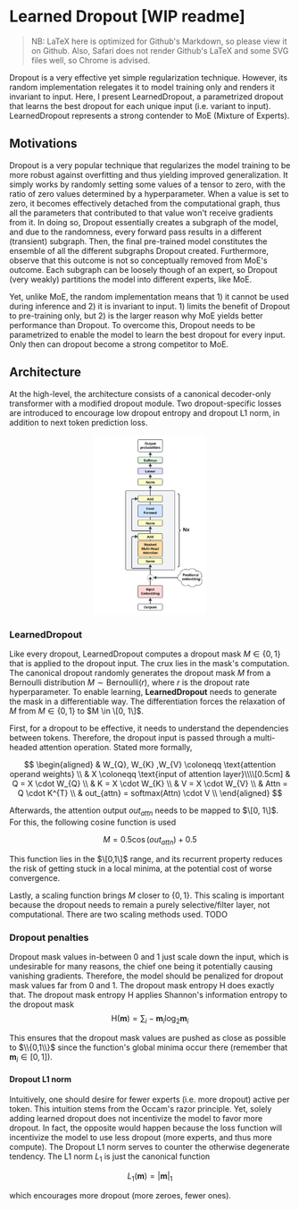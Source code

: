 # Learned Dropout [WIP readme]
> NB: LaTeX here is optimized for Github's Markdown, so please view it on Github. Also, Safari does not render Github's LaTeX and some SVG files well, so Chrome is advised.

Dropout is a very effective yet simple regularization technique. However, its random implementation relegates it to model training only and renders it invariant to input. Here, I present LearnedDropout, a parametrized dropout that learns the best dropout for each unique input (i.e. variant to input). LearnedDropout represents a strong contender to MoE (Mixture of Experts).

## Motivations

Dropout is a very popular technique that regularizes the model training to be more robust against overfitting and thus yielding improved generalization. It simply works by randomly setting some values of a tensor to zero, with the ratio of zero values determined by a hyperparameter. When a value is set to zero, it becomes effectively detached from the computational graph, thus all the parameters that contributed to that value won't receive gradients from it. In doing so, Dropout essentially creates a subgraph of the model, and due to the randomness, every forward pass results in a different (transient) subgraph. Then, the final pre-trained model constitutes the ensemble of all the different subgraphs Dropout created. Furthermore, observe that this outcome is not so conceptually removed from MoE's outcome. Each subgraph can be loosely though of an expert, so Dropout (very weakly) partitions the model into different experts, like MoE.

Yet, unlike MoE, the random implementation means that 1) it cannot be used during inference and 2) it is invariant to input. 1) limits the benefit of Dropout to pre-training only, but 2) is the larger reason why MoE yields better performance than Dropout. To overcome this, Dropout needs to be parametrized to enable the model to learn the best dropout for every input. Only then can dropout become a strong competitor to MoE.

## Architecture

At the high-level, the architecture consists of a canonical decoder-only transformer with a modified dropout module. Two dropout-specific losses are introduced to encourage low dropout entropy and dropout L1 norm, in addition to next token prediction loss.

<div align="center">
  <img src="assets/decoder_diagram.svg" alt="sdasd" width="40%">
</div>

### LearnedDropout

Like every dropout, LearnedDropout computes a dropout mask $M \in \{0, 1\}$ that is applied to the dropout input. The crux lies in the mask's computation. The canonical dropout randomly generates the dropout mask $M$ from a Bernoulli distribution $M \sim \text{Bernoulli}(r)$, where $r$ is the dropout rate hyperparameter. To enable learning, **LearnedDropout** needs to generate the mask in a differentiable way. The differentiation forces the relaxation of $M$ from $M \in \{0, 1\}$ to $M \in \[0, 1\]$.

First, for a dropout to be effective, it needs to understand the dependencies between tokens. Therefore, the dropout input is passed through a multi-headed attention operation. Stated more formally,

$$
\begin{aligned}
& W_{Q}, W_{K} ,W_{V} \coloneqq \text{attention operand weights} \\
& X \coloneqq \text{input of attention layer}\\\\[0.5cm]
& Q = X \cdot W_{Q} \\
& K = X \cdot W_{K} \\
& V = X \cdot W_{V} \\
& Attn = Q \cdot K^{T} \\
& out_{attn} = softmax(Attn) \cdot V \\
\end{aligned}
$$

Afterwards, the attention output $out_{attn}$ needs to be mapped to $\[0, 1\]$. For this, the following cosine function is used

$$M =  0.5 \cos(out_{attn}) + 0.5$$

This function lies in the $\[0,1\]$ range, and its recurrent property reduces the risk of getting stuck in a local minima, at the potential cost of worse convergence. 

Lastly, a scaling function brings $M$ closer to $\{0,1\}$. This scaling is important because the dropout needs to remain a purely selective/filter layer, not computational. There are two scaling methods used. TODO

### Dropout penalties

Dropout mask values in-between 0 and 1 just scale down the input, which is undesirable for many reasons, the chief one being it potentially causing vanishing gradients. Therefore, the model should be penalized for dropout mask values far from 0 and 1. The dropout mask entropy $\mathrm{H}$ does exactly that. The dropout mask entropy $\mathrm{H}$ applies Shannon's information entropy to the dropout mask
$$\mathrm{H}(\mathbf{m}) =  \sum_{i}-\mathbf{m}_i\log_2\mathbf{m}_i $$

This ensures that the dropout mask values are pushed as close as possible to $\\{0,1\\}$ since the function's global minima occur there (remember that $\mathbf{m}_i \in [0,1]$).

#### Dropout L1 norm

Intuitively, one should desire for fewer experts (i.e. more dropout) active per token. This intuition stems from the Occam's razor principle. Yet, solely adding learned dropout does not incentivize the model to favor more dropout. In fact, the opposite would happen because the loss function will incentivize the model to use less dropout (more experts, and thus more compute). The Dropout L1 norm serves to counter the otherwise degenerate tendency. The L1 norm ${L_1}$ is just the canonical function

$$ L_1(\mathbf{m}) = |\mathbf{m}|_1$$

which encourages more dropout (more zeroes, fewer ones).

